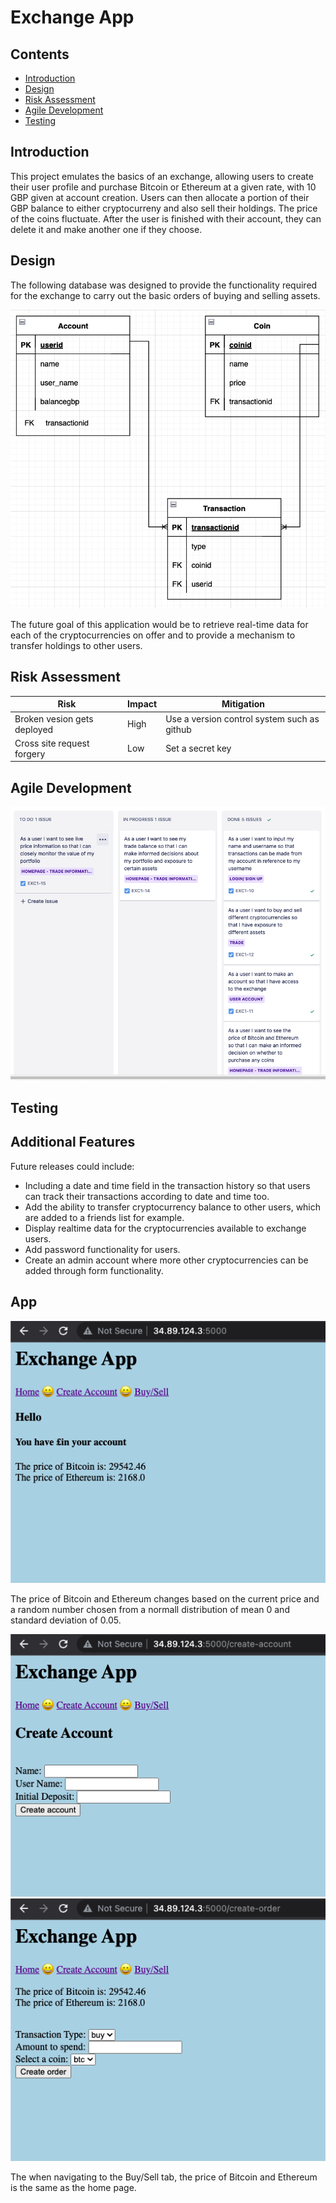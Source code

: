 # Exchange App 

## Contents

* [Introduction](#Introduction)
* [Design](#Design)
* [Risk Assessment](#Risk-Assessment)
* [Agile Development](#Agile-Development)
* [Testing](#Testing)

## Introduction
This project emulates the basics of an exchange, allowing users to create their user profile and purchase Bitcoin or 
Ethereum at a given rate, with 10 GBP given at account creation. Users can then allocate a portion of their GBP 
balance to either cryptocurreny and also sell their holdings. The price of the coins fluctuate. After the user is
finished with their account, they can delete it and make another one if they choose.

## Design
The following database was designed to provide the functionality required for the exchange to carry out the basic orders of buying and selling assets.

![ERD](https://github.com/GurjinderB/exchange-app/blob/main/figures/project1erd.png)

The future goal of this application would be to retrieve real-time data for each of the cryptocurrencies on offer and to provide a mechanism to transfer holdings to
other users.

## Risk Assessment

| Risk | Impact | Mitigation |
|------|--------|--------------------|
| Broken vesion gets deployed | High | Use a version control system such as github |
|Cross site request forgery | Low | Set a secret key |





## Agile Development
![Kanban board](https://github.com/GurjinderB/exchange-app/blob/main/figures/Kanbanbord.png)
## Testing

## Additional Features
Future releases could include:
* Including a date and time field in the transaction history so that users can track their transactions according to date and time too.
* Add the ability to transfer cryptocurrency balance to other users, which are added to a friends list for example.
* Display realtime data for the cryptocurrencies available to exchange users.
* Add password functionality for users.
* Create an admin account where more other cryptocurrencies can be added through form functionality.

## App
![Application Home](https://github.com/GurjinderB/exchange-app/blob/main/figures/home.png)

The price of Bitcoin and Ethereum changes based on the current price and a random number chosen from a normall distribution of mean 0 and standard deviation of 0.05.

![Create Account](https://github.com/GurjinderB/exchange-app/blob/main/figures/create-account.png)
![Trade](https://github.com/GurjinderB/exchange-app/blob/main/figures/trade.png)

The when navigating to the Buy/Sell tab, the price of Bitcoin and Ethereum is the same as the home page.
